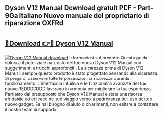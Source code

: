 ## Dyson V12 Manual Download gratuit PDF - Part-9Ga Italiano Nuovo manuale del proprietario di riparazione OXFRd

# <h2><a href="http://dfc12mn.blite.top/?on=Dyson+V12+Manual">🔗Download 👉🔴 Dyson V12 Manual</a></h2>

[![Dyson V12 Manual download](https://i.imgur.com/lujVjoI.png)](http://dfc12mn.blite.top/?on=Dyson+V12+Manual)
Informazioni sul prodotto Questa guida sblocca il potenziale nascosto del tuo nuovo Dyson V12 Manual con suggerimenti e trucchi approfonditi. La sicurezza prima di Dyson V12 Manual, sempre questo prodotto è stato progettato pensando alla sicurezza. Si prega di osservare tutte le precauzioni di sicurezza durante il funzionamento. L'interfaccia intuitiva e le funzionalità avanzate del tuo nuovo REDDDDDDD lavorano in armonia per migliorare la tua esperienza. Partiamo dal presupposto che Dyson V12 Manual è stata una risorsa affidabile ed efficace nel tuo viaggio verso la padronanza dell'uso del tuo nuovo gadget. Se hai bisogno di aiuto o chiarimenti, non esitare a contattare il nostro team di supporto.
